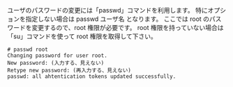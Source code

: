 ユーザのパスワードの変更には「passwd」コマンドを利用します。 特にオプションを指定しない場合は passwd ユーザ名 となります。 ここでは root のパスワードを変更するので、root 権限が必要です。 root 権限を持っていない場合は「su」コマンドを使って root 権限を取得して下さい。
```
# passwd root
Changing password for user root.
New password: (入力する、見えない)
Retype new password: (再入力する、見えない)
passwd: all ahtentication tokens updated successfully.
```